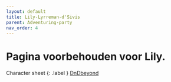 ```yaml
---
layout: default
title: Lily-Lyrreman-d'Sivis
parent: Adventuring-party
nav_order: 4
---
```



# Pagina voorbehouden voor Lily.
Character sheet
{: .label }
[DnDbeyond]()
